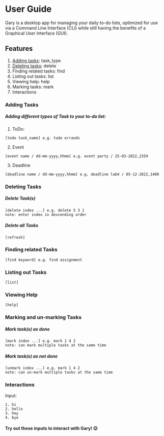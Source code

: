 # User Guide
Gary is a desktop app for managing your daily to-do lists, optimized for use via a Command Line Interface (CLI) while still having the benefits of a Graphical User Interface (GUI). 

## Features 
1. [Adding tasks](https://github.com/vanessaxuuan/ip/blob/master/docs/README.md#adding-tasks): task_type
2. [Deleting tasks](https://github.com/vanessaxuuan/ip/blob/master/docs/README.md#deleting-tasks): delete
3. Finding related tasks: find
4. Listing out tasks: list
5. Viewing help: help
6. Marking tasks: mark
7. Interactions 

### Adding Tasks

##### Adding different types of Task to your to-do list:

1. ToDo: 

```
[todo task_name] e.g. todo errands
```

2. Event

```
[event name / dd-mm-yyyy,hhmm] e.g. event party / 25-03-2022,2359
```

3. Deadline

```
[deadline name / dd-mm-yyyy,hhmm] e.g. deadline lab4 / 05-12-2022,1400
```

### Deleting Tasks

##### Delete Task(s)

```
[delete index ...] e.g. delete 5 3 1
note: enter index in descending order

```

##### Delete all Tasks

```
[refresh]
```

### Finding related Tasks
```
[find keyword] e.g. find assignment
```

### Listing out Tasks
```
[list]
```
 
### Viewing Help
```
[help]
```

### Marking and un-marking Tasks

##### Mark task(s) as done

```
[mark index ...] e.g. mark 1 4 2
note: can mark multiple tasks at the same time 
```

##### Mark task(s) as not done

```
[unmark index ...] e.g. mark 1 4 2
note: can un-mark multiple tasks at the same time 
```


### Interactions

Input:
```
1. hi
2. hello
3. hey
4. bye
```
#### Try out these inputs to interact with Gary! 😉
